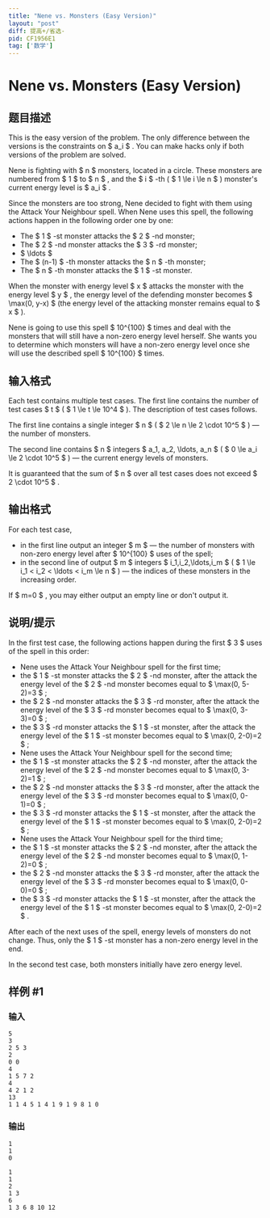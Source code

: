 ```yaml
---
title: "Nene vs. Monsters (Easy Version)"
layout: "post"
diff: 提高+/省选-
pid: CF1956E1
tag: ['数学']
---
```


# Nene vs. Monsters (Easy Version)

## 题目描述

This is the easy version of the problem. The only difference between the versions is the constraints on $ a_i $ . You can make hacks only if both versions of the problem are solved.

Nene is fighting with $ n $ monsters, located in a circle. These monsters are numbered from $ 1 $ to $ n $ , and the $ i $ -th ( $ 1 \le i \le n $ ) monster's current energy level is $ a_i $ .

Since the monsters are too strong, Nene decided to fight with them using the Attack Your Neighbour spell. When Nene uses this spell, the following actions happen in the following order one by one:

- The $ 1 $ -st monster attacks the $ 2 $ -nd monster;
- The $ 2 $ -nd monster attacks the $ 3 $ -rd monster;
- $ \ldots $
- The $ (n-1) $ -th monster attacks the $ n $ -th monster;
- The $ n $ -th monster attacks the $ 1 $ -st monster.

When the monster with energy level $ x $ attacks the monster with the energy level $ y $ , the energy level of the defending monster becomes $ \max(0, y-x) $ (the energy level of the attacking monster remains equal to $ x $ ).

Nene is going to use this spell $ 10^{100} $ times and deal with the monsters that will still have a non-zero energy level herself. She wants you to determine which monsters will have a non-zero energy level once she will use the described spell $ 10^{100} $ times.

## 输入格式

Each test contains multiple test cases. The first line contains the number of test cases $ t $ ( $ 1 \le t \le 10^4 $ ). The description of test cases follows.

The first line contains a single integer $ n $ ( $ 2 \le n \le 2 \cdot 10^5 $ ) — the number of monsters.

The second line contains $ n $ integers $ a_1, a_2, \ldots, a_n $ ( $ 0 \le a_i \le 2 \cdot 10^5 $ ) — the current energy levels of monsters.

It is guaranteed that the sum of $ n $ over all test cases does not exceed $ 2 \cdot 10^5 $ .

## 输出格式

For each test case,

- in the first line output an integer $ m $ — the number of monsters with non-zero energy level after $ 10^{100} $ uses of the spell;
- in the second line of output $ m $ integers $ i_1,i_2,\ldots,i_m $ ( $ 1 \le i_1 < i_2 < \ldots < i_m \le n $ ) — the indices of these monsters in the increasing order.

If $ m=0 $ , you may either output an empty line or don't output it.

## 说明/提示

In the first test case, the following actions happen during the first $ 3 $ uses of the spell in this order:

- Nene uses the Attack Your Neighbour spell for the first time;
- the $ 1 $ -st monster attacks the $ 2 $ -nd monster, after the attack the energy level of the $ 2 $ -nd monster becomes equal to $ \max(0, 5-2)=3 $ ;
- the $ 2 $ -nd monster attacks the $ 3 $ -rd monster, after the attack the energy level of the $ 3 $ -rd monster becomes equal to $ \max(0, 3-3)=0 $ ;
- the $ 3 $ -rd monster attacks the $ 1 $ -st monster, after the attack the energy level of the $ 1 $ -st monster becomes equal to $ \max(0, 2-0)=2 $ ;
- Nene uses the Attack Your Neighbour spell for the second time;
- the $ 1 $ -st monster attacks the $ 2 $ -nd monster, after the attack the energy level of the $ 2 $ -nd monster becomes equal to $ \max(0, 3-2)=1 $ ;
- the $ 2 $ -nd monster attacks the $ 3 $ -rd monster, after the attack the energy level of the $ 3 $ -rd monster becomes equal to $ \max(0, 0-1)=0 $ ;
- the $ 3 $ -rd monster attacks the $ 1 $ -st monster, after the attack the energy level of the $ 1 $ -st monster becomes equal to $ \max(0, 2-0)=2 $ ;
- Nene uses the Attack Your Neighbour spell for the third time;
- the $ 1 $ -st monster attacks the $ 2 $ -nd monster, after the attack the energy level of the $ 2 $ -nd monster becomes equal to $ \max(0, 1-2)=0 $ ;
- the $ 2 $ -nd monster attacks the $ 3 $ -rd monster, after the attack the energy level of the $ 3 $ -rd monster becomes equal to $ \max(0, 0-0)=0 $ ;
- the $ 3 $ -rd monster attacks the $ 1 $ -st monster, after the attack the energy level of the $ 1 $ -st monster becomes equal to $ \max(0, 2-0)=2 $ .

After each of the next uses of the spell, energy levels of monsters do not change. Thus, only the $ 1 $ -st monster has a non-zero energy level in the end.

In the second test case, both monsters initially have zero energy level.

## 样例 #1

### 输入

```
5
3
2 5 3
2
0 0
4
1 5 7 2
4
4 2 1 2
13
1 1 4 5 1 4 1 9 1 9 8 1 0
```

### 输出

```
1
1 
0

1
1 
2
1 3 
6
1 3 6 8 10 12
```

